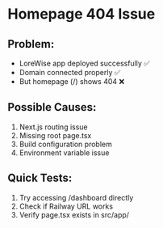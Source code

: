 # Homepage 404 Issue

## Problem:
- LoreWise app deployed successfully ✅
- Domain connected properly ✅  
- But homepage (/) shows 404 ❌

## Possible Causes:
1. Next.js routing issue
2. Missing root page.tsx
3. Build configuration problem
4. Environment variable issue

## Quick Tests:
1. Try accessing /dashboard directly
2. Check if Railway URL works
3. Verify page.tsx exists in src/app/

